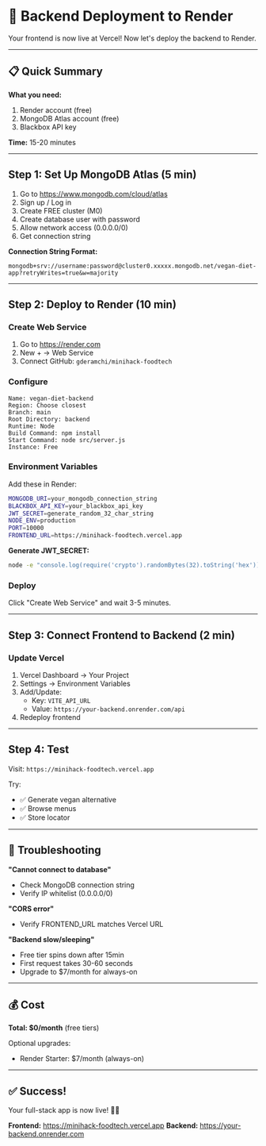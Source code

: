 # 🚀 Backend Deployment to Render

Your frontend is now live at Vercel! Now let's deploy the backend to Render.

---

## 📋 Quick Summary

**What you need:**
1. Render account (free)
2. MongoDB Atlas account (free)
3. Blackbox API key

**Time:** 15-20 minutes

---

## Step 1: Set Up MongoDB Atlas (5 min)

1. Go to https://www.mongodb.com/cloud/atlas
2. Sign up / Log in
3. Create FREE cluster (M0)
4. Create database user with password
5. Allow network access (0.0.0.0/0)
6. Get connection string

**Connection String Format:**
```
mongodb+srv://username:password@cluster0.xxxxx.mongodb.net/vegan-diet-app?retryWrites=true&w=majority
```

---

## Step 2: Deploy to Render (10 min)

### Create Web Service

1. Go to https://render.com
2. New + → Web Service
3. Connect GitHub: `gderamchi/minihack-foodtech`

### Configure

```
Name: vegan-diet-backend
Region: Choose closest
Branch: main
Root Directory: backend
Runtime: Node
Build Command: npm install
Start Command: node src/server.js
Instance: Free
```

### Environment Variables

Add these in Render:

```bash
MONGODB_URI=your_mongodb_connection_string
BLACKBOX_API_KEY=your_blackbox_api_key
JWT_SECRET=generate_random_32_char_string
NODE_ENV=production
PORT=10000
FRONTEND_URL=https://minihack-foodtech.vercel.app
```

**Generate JWT_SECRET:**
```bash
node -e "console.log(require('crypto').randomBytes(32).toString('hex'))"
```

### Deploy

Click "Create Web Service" and wait 3-5 minutes.

---

## Step 3: Connect Frontend to Backend (2 min)

### Update Vercel

1. Vercel Dashboard → Your Project
2. Settings → Environment Variables
3. Add/Update:
   - Key: `VITE_API_URL`
   - Value: `https://your-backend.onrender.com/api`
4. Redeploy frontend

---

## Step 4: Test

Visit: `https://minihack-foodtech.vercel.app`

Try:
- ✅ Generate vegan alternative
- ✅ Browse menus
- ✅ Store locator

---

## 🐛 Troubleshooting

**"Cannot connect to database"**
- Check MongoDB connection string
- Verify IP whitelist (0.0.0.0/0)

**"CORS error"**
- Verify FRONTEND_URL matches Vercel URL

**"Backend slow/sleeping"**
- Free tier spins down after 15min
- First request takes 30-60 seconds
- Upgrade to $7/month for always-on

---

## 💰 Cost

**Total: $0/month** (free tiers)

Optional upgrades:
- Render Starter: $7/month (always-on)

---

## ✅ Success!

Your full-stack app is now live! 🌱🚀

**Frontend:** https://minihack-foodtech.vercel.app
**Backend:** https://your-backend.onrender.com

